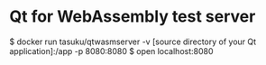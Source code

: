 # Qt for WebAssembly test server

$ docker run tasuku/qtwasmserver -v [source directory of your Qt application]:/app -p 8080:8080
$ open localhost:8080
